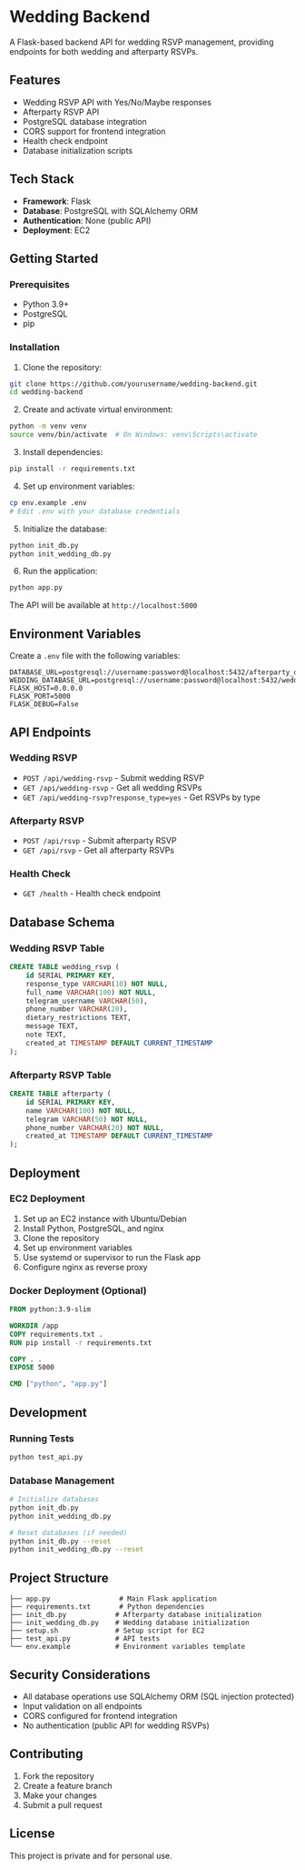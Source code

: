 # Wedding Backend

A Flask-based backend API for wedding RSVP management, providing endpoints for both wedding and afterparty RSVPs.

## Features

- Wedding RSVP API with Yes/No/Maybe responses
- Afterparty RSVP API
- PostgreSQL database integration
- CORS support for frontend integration
- Health check endpoint
- Database initialization scripts

## Tech Stack

- **Framework**: Flask
- **Database**: PostgreSQL with SQLAlchemy ORM
- **Authentication**: None (public API)
- **Deployment**: EC2

## Getting Started

### Prerequisites

- Python 3.9+
- PostgreSQL
- pip

### Installation

1. Clone the repository:
```bash
git clone https://github.com/yourusername/wedding-backend.git
cd wedding-backend
```

2. Create and activate virtual environment:
```bash
python -m venv venv
source venv/bin/activate  # On Windows: venv\Scripts\activate
```

3. Install dependencies:
```bash
pip install -r requirements.txt
```

4. Set up environment variables:
```bash
cp env.example .env
# Edit .env with your database credentials
```

5. Initialize the database:
```bash
python init_db.py
python init_wedding_db.py
```

6. Run the application:
```bash
python app.py
```

The API will be available at `http://localhost:5000`

## Environment Variables

Create a `.env` file with the following variables:

```env
DATABASE_URL=postgresql://username:password@localhost:5432/afterparty_db
WEDDING_DATABASE_URL=postgresql://username:password@localhost:5432/wedding_rsvp_db
FLASK_HOST=0.0.0.0
FLASK_PORT=5000
FLASK_DEBUG=False
```

## API Endpoints

### Wedding RSVP
- `POST /api/wedding-rsvp` - Submit wedding RSVP
- `GET /api/wedding-rsvp` - Get all wedding RSVPs
- `GET /api/wedding-rsvp?response_type=yes` - Get RSVPs by type

### Afterparty RSVP
- `POST /api/rsvp` - Submit afterparty RSVP
- `GET /api/rsvp` - Get all afterparty RSVPs

### Health Check
- `GET /health` - Health check endpoint

## Database Schema

### Wedding RSVP Table
```sql
CREATE TABLE wedding_rsvp (
    id SERIAL PRIMARY KEY,
    response_type VARCHAR(10) NOT NULL,
    full_name VARCHAR(100) NOT NULL,
    telegram_username VARCHAR(50),
    phone_number VARCHAR(20),
    dietary_restrictions TEXT,
    message TEXT,
    note TEXT,
    created_at TIMESTAMP DEFAULT CURRENT_TIMESTAMP
);
```

### Afterparty RSVP Table
```sql
CREATE TABLE afterparty (
    id SERIAL PRIMARY KEY,
    name VARCHAR(100) NOT NULL,
    telegram VARCHAR(50) NOT NULL,
    phone_number VARCHAR(20) NOT NULL,
    created_at TIMESTAMP DEFAULT CURRENT_TIMESTAMP
);
```

## Deployment

### EC2 Deployment

1. Set up an EC2 instance with Ubuntu/Debian
2. Install Python, PostgreSQL, and nginx
3. Clone the repository
4. Set up environment variables
5. Use systemd or supervisor to run the Flask app
6. Configure nginx as reverse proxy

### Docker Deployment (Optional)

```dockerfile
FROM python:3.9-slim

WORKDIR /app
COPY requirements.txt .
RUN pip install -r requirements.txt

COPY . .
EXPOSE 5000

CMD ["python", "app.py"]
```

## Development

### Running Tests
```bash
python test_api.py
```

### Database Management
```bash
# Initialize databases
python init_db.py
python init_wedding_db.py

# Reset databases (if needed)
python init_db.py --reset
python init_wedding_db.py --reset
```

## Project Structure

```
├── app.py                 # Main Flask application
├── requirements.txt       # Python dependencies
├── init_db.py            # Afterparty database initialization
├── init_wedding_db.py    # Wedding database initialization
├── setup.sh              # Setup script for EC2
├── test_api.py           # API tests
└── env.example           # Environment variables template
```

## Security Considerations

- All database operations use SQLAlchemy ORM (SQL injection protected)
- Input validation on all endpoints
- CORS configured for frontend integration
- No authentication (public API for wedding RSVPs)

## Contributing

1. Fork the repository
2. Create a feature branch
3. Make your changes
4. Submit a pull request

## License

This project is private and for personal use. 